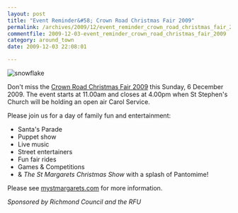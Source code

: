```yaml
---
layout: post
title: "Event Reminder&#58; Crown Road Christmas Fair 2009"
permalink: /archives/2009/12/event_reminder_crown_road_christmas_fair_2009.html
commentfile: 2009-12-03-event_reminder_crown_road_christmas_fair_2009
category: around_town
date: 2009-12-03 22:08:01

---
```


<img src="/assets/images/2009/snowflake-thumb.jpg" alt="snowflake" class="right" />

Don't miss the [Crown Road Christmas Fair 2009](https://stmargarets.london/event/fair/200705142248) this Sunday, 6 December 2009. The event starts at 11.00am and closes at 4.00pm when St Stephen's Church will be holding an open air Carol Service.

Please join us for a day of family fun and entertainment:

-   Santa's Parade
-   Puppet show
-   Live music
-   Street entertainers
-   Fun fair rides
-   Games & Competitions
-   & *The St Margarets Christmas Show* with a splash of Pantomime!

Please see [mystmargarets.com](http://mystmargarets.com/) for more information.

*Sponsored by Richmond Council and the RFU*
